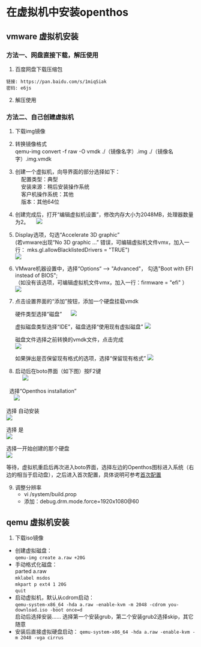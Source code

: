 # 在虚拟机中安装openthos   
## vmware 虚拟机安装

### 方法一、网盘直接下载，解压使用
1. 百度网盘下载压缩包
```  
链接: https://pan.baidu.com/s/1miqSiak 
密码: e6js
```  
2. 解压使用

### 方法二、自己创建虚拟机
1. 下载img镜像   
     
2. 转换镜像格式   
      qemu-img  convert  -f raw -O vmdk  ./（镜像名字）.img  ./（镜像名字）.img.vmdk   
         
3. 创建一个虚拟机，向导界面的部分选择如下：   
     配置类型：典型   
     安装来源：稍后安装操作系统   
     客户机操作系统：其他   
     版本：其他64位   
        
4. 创建完成后，打开“编辑虚拟机设置”，修改内存大小为2048MB，处理器数量为2。
     ![](pic/anzhuang/vmware.png)   
        
5. Display选项，勾选“Accelerate 3D graphic”   
     (若vmware出现“No 3D graphic ...” 错误，可编辑虚拟机文件vmx，加入一行： mks.gl.allowBlacklistedDrivers = "TRUE")   
     ![](pic/anzhuang/vmware3d.png)   
     
6. VMware机器设置中，选择“Options“ --> "Advanced"， 勾选"Boot with EFI instead of BIOS";   
     （如没有该选项，可编辑虚拟机文件vmx，加入一行：firmware = "efi" ）    
     ![](pic/anzhuang/vmwareboot.png)     
        
7. 点击设置界面的“添加”按钮，添加一个硬盘挂载vmdk   
         
   硬件类型选择“磁盘”
      ![](pic/anzhuang/hardware.png)   
         
   虚拟磁盘类型选择“IDE”，磁盘选择“使用现有虚拟磁盘”
      ![](pic/anzhuang/disk.png)   
         
   磁盘文件选择之前转换的vmdk文件，点击完成   
      ![](pic/anzhuang/selectdisk.png)   
         
   如果弹出是否保留现有格式的选项，选择“保留现有格式” 
      ![](pic/anzhuang/keepfmt.png)
  
8. 启动后在boto界面（如下图）按F2键   
      ![](pic/anzhuang/boto1.png)   
         
   选择“Openthos installation”   
      ![](pic/anzhuang/botoF2.png)   
         
   选择 自动安装   
      ![](pic/anzhuang/vmAutoInstall.png)   
      
   选择 是    
      ![](pic/anzhuang/vmAutoInstall1.png)   
      
   选择一开始创建的那个硬盘    
      ![](pic/anzhuang/vmAutoInstall1.png)   
      
   等待，虚拟机重启后再次进入boto界面，选择左边的Openthos图标进入系统（右边的相当于启动盘），之后进入首次配置，具体说明可参考[首次配置](./三.首次配置.md)    
      
9. 调整分辨率
     - vi /system/build.prop
     - 添加：debug.drm.mode.force=1920x1080@60
   
## qemu 虚拟机安装

1. 下载iso镜像

  - 创建虚拟磁盘：  
    `qemu-img create a.raw +20G`  
  - 手动格式化磁盘：  
    parted a.raw  
        `mklabel msdos`  
        `mkpart p ext4 1 20G`  
        `quit`
  - 启动虚拟机，默认从cdrom启动：  
    `qemu-system-x86_64 -hda a.raw -enable-kvm -m 2048 -cdrom you-download.iso -boot once=d`  
    启动后选择安装…… 选择第一个安装grub，第二个安装grub2选择skip，其它随意
  - 安装后直接虚拟硬盘启动：
    `qemu-system-x86_64 -hda a.raw -enable-kvm -m 2048 -vga cirrus`
